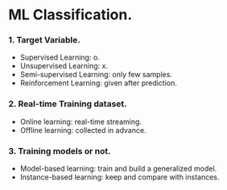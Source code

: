# ML Classification.
### 1. Target Variable.
- Supervised Learning: o.
- Unsupervised Learning: x.
- Semi-supervised Learning: only few samples.
- Reinforcement Learning: given after prediction.
### 2. Real-time Training dataset.
- Online learning: real-time streaming.
- Offline learning: collected in advance.
### 3. Training models or not.
- Model-based learning: train and build a generalized model.
- Instance-based learning: keep and compare with instances.
